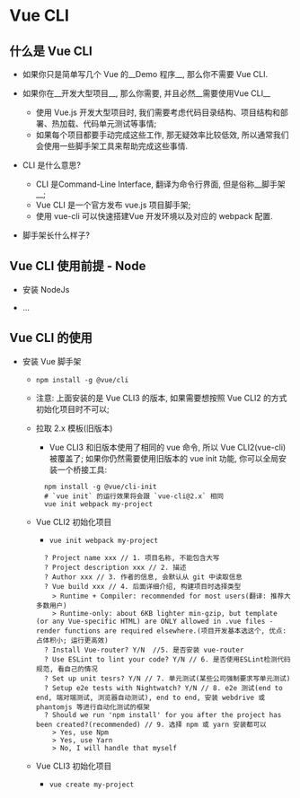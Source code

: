 # Vue CLI

## 什么是 Vue CLI

* 如果你只是简单写几个 Vue 的__Demo 程序__, 那么你不需要 Vue CLI.

* 如果你在__开发大型项目__, 那么你需要, 并且必然__需要使用Vue CLI__
  * 使用 Vue.js 开发大型项目时, 我们需要考虑代码目录结构、项目结构和部署、热加载、代码单元测试等事情;
  * 如果每个项目都要手动完成这些工作, 那无疑效率比较低效, 所以通常我们会使用一些脚手架工具来帮助完成这些事情.

* CLI 是什么意思?
  * CLI 是Command-Line Interface, 翻译为命令行界面, 但是俗称__脚手架__;
  * Vue CLI 是一个官方发布 vue.js 项目脚手架;
  * 使用 vue-cli 可以快速搭建Vue 开发环境以及对应的 webpack 配置.

* 脚手架长什么样子?

## Vue CLI 使用前提 - Node

* 安装 NodeJs

* ...

## Vue CLI 的使用

* 安装 Vue 脚手架
  * ``` npm install -g @vue/cli ```
  * 注意: 上面安装的是 Vue CLI3 的版本, 如果需要想按照 Vue CLI2 的方式初始化项目时不可以;
  * 拉取 2.x 模板(旧版本)
    * Vue CLI3 和旧版本使用了相同的 vue 命令, 所以 Vue CLI2(vue-cli)被覆盖了; 如果你仍然需要使用旧版本的 vue init 功能, 你可以全局安装一个桥接工具:

    ```npm
      npm install -g @vue/cli-init
      # `vue init` 的运行效果将会跟 `vue-cli@2.x` 相同
      vue init webpack my-project
    ```

  * Vue CLI2 初始化项目
    * ``` vue init webpack my-project ```

    ```shell
      ? Project name xxx // 1. 项目名称, 不能包含大写
      ? Project description xxx // 2. 描述
      ? Author xxx // 3. 作者的信息, 会默认从 git 中读取信息
      ? Vue build xxx // 4. 后面详细介绍, 构建项目时选择类型
        > Runtime + Compiler: recommended for most users(翻译: 推荐大多数用户)
        > Runtime-only: about 6KB lighter min-gzip, but template (or any Vue-specific HTML) are ONLY allowed in .vue files - render functions are required elsewhere.(项目开发基本选这个, 优点: 占体积小; 运行更高效)
      ? Install Vue-router? Y/N  //5. 是否安装 vue-router
      ? Use ESLint to lint your code? Y/N // 6. 是否使用ESLint检测代码规范, 看自己的情况
      ? Set up unit tesrs? Y/N // 7. 单元测试(某些公司强制要求写单元测试)
      ? Setup e2e tests with Nightwatch? Y/N // 8. e2e 测试(end to end, 端对端测试, 浏览器自动测试), end to end, 安装 webdrive 或 phantomjs 等进行自动化测试的框架
      ? Should we run 'npm install' for you after the project has been created?(recommended) // 9. 选择 npm 或 yarn 安装都可以
        > Yes, use Npm
        > Yes, use Yarn
        > No, I will handle that myself
    ```

  * Vue CLI3 初始化项目
    * ``` vue create my-project ```
